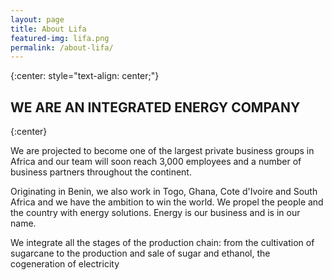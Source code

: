 ```yaml
---
layout: page
title: About Lifa
featured-img: lifa.png
permalink: /about-lifa/
---
```


{:center: style="text-align: center;"}

## __WE ARE AN__ INTEGRATED ENERGY COMPANY
{:center}

We are projected to become one of the largest private business groups in Africa and our team will soon reach 3,000 employees and a number of business partners throughout the continent.

Originating in Benin, we also work in Togo, Ghana, Cote d'Ivoire and South Africa and we have the ambition to win the world. We propel the people and the country with energy solutions. Energy is our business and is in our name.

We integrate all the stages of the production chain: from the cultivation of sugarcane to the production and sale of sugar and ethanol, the cogeneration of electricity
